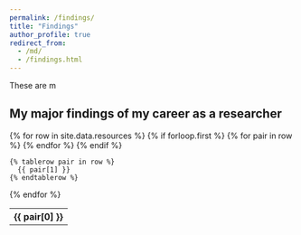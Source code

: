 ```yaml
---
permalink: /findings/
title: "Findings"
author_profile: true
redirect_from: 
  - /md/
  - /findings.html
---
```


These are m
## My major findings of my career as a researcher

<table>
  {% for row in site.data.resources %}
    {% if forloop.first %}
    <tr>
      {% for pair in row %}
        <th>{{ pair[0] }}</th>
      {% endfor %}
    </tr>
    {% endif %}

    {% tablerow pair in row %}
      {{ pair[1] }}
    {% endtablerow %}
  {% endfor %}
</table>